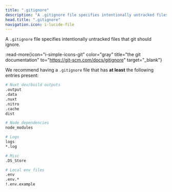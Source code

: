 ```yaml
---
title: ".gitignore"
description: "A .gitignore file specifies intentionally untracked files that git should ignore."
head.title: ".gitignore"
navigation.icon: i-lucide-file
---
```


A `.gitignore` file specifies intentionally untracked files that git should ignore.

:read-more{icon="i-simple-icons-git" color="gray" title="the git documentation" to="https://git-scm.com/docs/gitignore" target="_blank"}

We recommend having a `.gitignore` file that has **at least** the following entries present:

```bash [.gitignore]
# Nuxt dev/build outputs
.output
.data
.nuxt
.nitro
.cache
dist

# Node dependencies
node_modules

# Logs
logs
*.log

# Misc
.DS_Store

# Local env files
.env
.env.*
!.env.example
```

